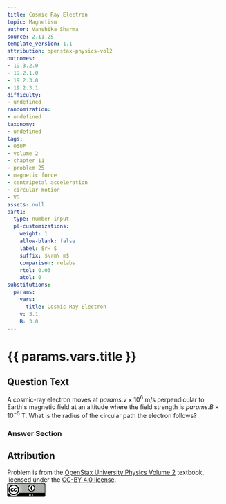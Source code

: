 ```yaml
---
title: Cosmic Ray Electron
topic: Magnetism
author: Vanshika Sharma
source: 2.11.25
template_version: 1.1
attribution: openstax-physics-vol2
outcomes:
- 19.3.2.0
- 19.2.1.0
- 19.2.3.0
- 19.2.3.1
difficulty:
- undefined
randomization:
- undefined
taxonomy:
- undefined
tags:
- OSUP
- volume 2
- chapter 11
- problem 25
- magnetic force
- centripetal acceleration
- circular motion
- VS
assets: null
part1:
  type: number-input
  pl-customizations:
    weight: 1
    allow-blank: false
    label: $r= $
    suffix: $\rm\ m$
    comparison: relabs
    rtol: 0.03
    atol: 0
substitutions:
  params:
    vars:
      title: Cosmic Ray Electron
    v: 3.1
    B: 3.0
---
```

# {{ params.vars.title }}

## Question Text

A cosmic-ray electron moves at ${{params.v}} \times 10^6 \textrm{ m/s}$ perpendicular to Earth's magnetic field at an altitude where the field strength is ${{params.B}} \times 10^{-5} \textrm{ T}$.
What is the radius of the circular path the electron follows?

### Answer Section

## Attribution

Problem is from the [OpenStax University Physics Volume 2](https://openstax.org/details/books/university-physics-volume-2) textbook, licensed under the [CC-BY 4.0 license](https://creativecommons.org/licenses/by/4.0/).<br>![Image representing the Creative Commons 4.0 BY license.](https://raw.githubusercontent.com/firasm/bits/master/by.png)